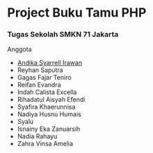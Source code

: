 <h1>Project Buku Tamu PHP</h1>

<h3>Tugas Sekolah SMKN 71 Jakarta</h3>
<p>Anggota</p>
<ul>
  <li><a href="https://github.com/0rcaaa">Andika Syarrell Irawan</a></li>
  <li>Reyhan Saputra</li>
  <li>Gagas Fajar Teniro</li>
  <li>Reifan Evandra</li>
  <li>Indah Calista Excella</li>
  <li>Rihadatul Aisyah Efendi</li>
  <li>Syafira Khaerunnisa</li>
  <li>Nadiya Husnu Humais</li>
  <li>Syalu</li>
  <li>Isnainy Eka Zanuarsih</li>
  <li>Nadia Rahayu</li>
  <li>Zahra Vinsa Amelia</li>
</ul>
